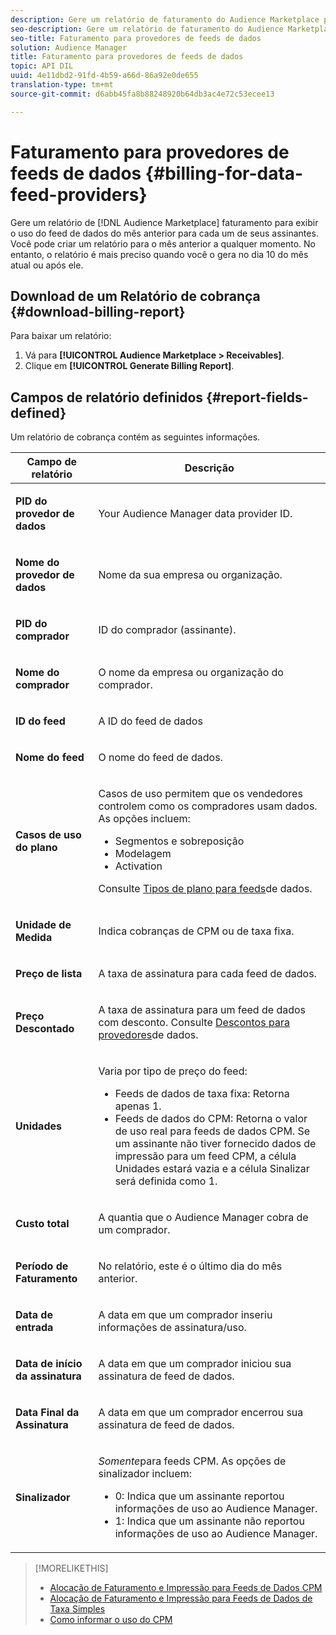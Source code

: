 ```yaml
---
description: Gere um relatório de faturamento do Audience Marketplace para exibir o uso do feed de dados do mês anterior para cada um dos assinantes. Você pode criar um relatório para o mês anterior a qualquer momento. No entanto, o relatório é mais preciso quando você o gera no dia 10 do mês atual ou após ele.
seo-description: Gere um relatório de faturamento do Audience Marketplace para exibir o uso do feed de dados do mês anterior para cada um dos assinantes. Você pode criar um relatório para o mês anterior a qualquer momento. No entanto, o relatório é mais preciso quando você o gera no dia 10 do mês atual ou após ele.
seo-title: Faturamento para provedores de feeds de dados
solution: Audience Manager
title: Faturamento para provedores de feeds de dados
topic: API DIL
uuid: 4e11dbd2-91fd-4b59-a66d-86a92e0de655
translation-type: tm+mt
source-git-commit: d6abb45fa8b88248920b64db3ac4e72c53ecee13

---
```



# Faturamento para provedores de feeds de dados {#billing-for-data-feed-providers}

Gere um relatório de [!DNL Audience Marketplace] faturamento para exibir o uso do feed de dados do mês anterior para cada um de seus assinantes. Você pode criar um relatório para o mês anterior a qualquer momento. No entanto, o relatório é mais preciso quando você o gera no dia 10 do mês atual ou após ele.

## Download de um Relatório de cobrança {#download-billing-report}

Para baixar um relatório:

1. Vá para **[!UICONTROL Audience Marketplace > Receivables]**.
1. Clique em **[!UICONTROL Generate Billing Report]**.

## Campos de relatório definidos {#report-fields-defined}

Um relatório de cobrança contém as seguintes informações.

<table id="table_B433D5059F6446068683E425B1D87520"> 
 <thead> 
  <tr> 
   <th colname="col1" class="entry"> Campo de relatório </th> 
   <th colname="col2" class="entry"> Descrição </th> 
  </tr> 
 </thead>
 <tbody> 
  <tr> 
   <td colname="col1"> <p><b><span class="uicontrol"> PID do provedor de dados</span></b> </p> </td> 
   <td colname="col2"> <p>Your <span class="keyword"> Audience Manager</span> data provider ID. </p> </td> 
  </tr> 
  <tr> 
   <td colname="col1"> <p><b><span class="uicontrol"> Nome do provedor de dados</span></b> </p> </td> 
   <td colname="col2"> <p>Nome da sua empresa ou organização. </p> </td> 
  </tr> 
  <tr> 
   <td colname="col1"> <p><b><span class="uicontrol"> PID do comprador</span></b> </p> </td> 
   <td colname="col2"> <p>ID do comprador (assinante). </p> </td> 
  </tr> 
  <tr> 
   <td colname="col1"> <p><b><span class="uicontrol"> Nome do comprador</span></b> </p> </td> 
   <td colname="col2"> <p>O nome da empresa ou organização do comprador. </p> </td> 
  </tr> 
  <tr> 
   <td colname="col1"> <p><b><span class="uicontrol"> ID do feed</span></b> </p> </td> 
   <td colname="col2"> <p>A ID do feed de dados </p> </td> 
  </tr> 
  <tr> 
   <td colname="col1"> <p><b><span class="uicontrol"> Nome do feed</span></b> </p> </td> 
   <td colname="col2"> <p>O nome do feed de dados. </p> </td> 
  </tr> 
  <tr> 
   <td colname="col1"> <p><b><span class="uicontrol"> Casos de uso do plano</span></b> </p> </td> 
   <td colname="col2"> <p>Casos de uso permitem que os vendedores controlem como os compradores usam dados. As opções incluem: </p> 
    <ul id="ul_8230A93B5DCE4C10B025D3C761F72CEF"> 
     <li id="li_3400C6475F6D43D7AF54D9A0ED9C09E0">Segmentos e sobreposição </li> 
     <li id="li_65DFEF1EA6C341ACB5B72FF629F10AFC">Modelagem </li> 
     <li id="li_B84935B93ADE4D299732CE7E099DF7B3">Activation </li> 
    </ul> <p>Consulte <a href="../../../features/audience-marketplace/marketplace-data-providers/marketplace-create-manage-feeds.md#plan-types"> Tipos de plano para feeds</a>de dados. </p> </td> 
  </tr> 
  <tr> 
   <td colname="col1"> <p><b><span class="uicontrol"> Unidade de Medida</span></b> </p> </td> 
   <td colname="col2"> <p>Indica cobranças de CPM ou de taxa fixa. </p> </td> 
  </tr> 
  <tr> 
   <td colname="col1"> <p><b><span class="uicontrol"> Preço de lista</span></b> </p> </td> 
   <td colname="col2"> <p>A taxa de assinatura para cada feed de dados. </p> </td> 
  </tr> 
  <tr> 
   <td colname="col1"> <p><b><span class="uicontrol"> Preço Descontado</span></b> </p> </td> 
   <td colname="col2"> <p>A taxa de assinatura para um feed de dados com desconto. Consulte <a href="../../../features/audience-marketplace/marketplace-data-providers/marketplace-create-manage-feeds.md#discounts"> Descontos para provedores</a>de dados. </p> </td> 
  </tr> 
  <tr> 
   <td colname="col1"> <p><b><span class="uicontrol"> Unidades</span></b> </p> </td> 
   <td colname="col2"> <p>Varia por tipo de preço do feed: </p> 
    <ul id="ul_01550B436EEE4FBC8C9945E08E3CE2C6"> 
     <li id="li_C589F6A751AB407E853AC6F726A47F14">Feeds de dados de taxa fixa: Retorna apenas 1. </li> 
     <li id="li_F93F8AEB2D8C45BFA0305E7808AFF848">Feeds de dados do CPM: Retorna o valor de uso real para feeds de dados CPM. Se um assinante não tiver fornecido dados de impressão para um feed CPM, a célula Unidades estará vazia e a célula Sinalizar será definida como 1. </li> 
    </ul> </td> 
  </tr> 
  <tr> 
   <td colname="col1"> <p><b><span class="uicontrol"> Custo total</span></b> </p> </td> 
   <td colname="col2"> <p>A quantia <span class="keyword"> que o Audience Manager</span> cobra de um comprador. </p> </td> 
  </tr> 
  <tr> 
   <td colname="col1"> <p><b><span class="uicontrol"> Período de Faturamento</span></b> </p> </td> 
   <td colname="col2"> <p> No relatório, este é o último dia do mês anterior. </p> </td> 
  </tr> 
  <tr> 
   <td colname="col1"> <p><b><span class="uicontrol"> Data de entrada</span></b> </p> </td> 
   <td colname="col2"> <p>A data em que um comprador inseriu informações de assinatura/uso. </p> </td> 
  </tr> 
  <tr> 
   <td colname="col1"> <p><b><span class="uicontrol"> Data de início da assinatura</span></b> </p> </td> 
   <td colname="col2"> <p>A data em que um comprador iniciou sua assinatura de feed de dados. </p> </td> 
  </tr> 
  <tr> 
   <td colname="col1"> <p><b><span class="uicontrol"> Data Final da Assinatura</span></b> </p> </td> 
   <td colname="col2"> <p>A data em que um comprador encerrou sua assinatura de feed de dados. </p> </td> 
  </tr> 
  <tr> 
   <td colname="col1"> <p><b><span class="uicontrol"> Sinalizador</span></b> </p> </td> 
   <td colname="col2"> <p> <i>Somente</i>para feeds CPM. As opções de sinalizador incluem: </p> 
    <ul id="ul_509BC73B754A43299F8D719AB0805ABD"> 
     <li id="li_AB35E33B68EC49A187495DF6B9D86563">0: Indica que um assinante reportou informações de uso ao <span class="keyword"> Audience Manager</span>. </li> 
     <li id="li_2E4871B127A84EC586A9F3659F52D67E">1: Indica que um assinante não reportou informações de uso ao <span class="keyword"> Audience Manager</span>. </li> 
    </ul> </td> 
  </tr> 
 </tbody> 
</table>

>[!MORELIKETHIS]
>
>* [Alocação de Faturamento e Impressão para Feeds de Dados CPM](../../../features/audience-marketplace/marketplace-data-buyers/marketplace-buyer-billing.md#cost-attribution)
>* [Alocação de Faturamento e Impressão para Feeds de Dados de Taxa Simples](../../../features/audience-marketplace/marketplace-data-buyers/marketplace-buyer-billing.md)
>* [Como informar o uso do CPM](../../../features/audience-marketplace/marketplace-data-buyers/marketplace-buyer-billing.md#report-cpm-usage)

